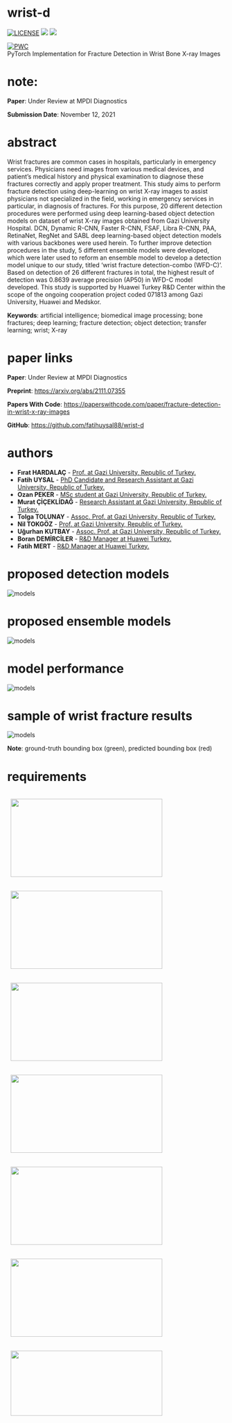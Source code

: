 # wrist-d
<p align="left">
  
<a>[![LICENSE](https://img.shields.io/github/license/fatihuysal88/shoulder-c.svg)](https://github.com/fatihuysal88/wrist-d/blob/master/LICENSE)</a>
<a href="https://www.mdpi.com/journal/diagnostics/special_issues/Computer-Aided_Diagnosis">
    <img src="https://img.shields.io/badge/paper-under review-blue"/></a>
<a href="https://arxiv.org/abs/2111.07355">
    <img src="https://img.shields.io/badge/arxiv-preprint-green"/></a>
</p>

[![PWC](https://img.shields.io/endpoint.svg?url=https://paperswithcode.com/badge/fracture-detection-in-wrist-x-ray-images/medical-object-detection-on-gazi-university)](https://paperswithcode.com/sota/medical-object-detection-on-gazi-university?p=fracture-detection-in-wrist-x-ray-images)  
PyTorch Implementation for Fracture Detection in Wrist Bone X-ray Images
# note:
**Paper**: Under Review at MPDI Diagnostics  

**Submission Date**: November 12, 2021  
# abstract
Wrist fractures are common cases in hospitals, particularly in emergency services. Physicians need images from various medical devices, and patient’s medical history and physical examination to diagnose these fractures correctly and apply proper treatment. This study aims to perform fracture detection using deep-learning on wrist X-ray images to assist physicians not specialized in the field, working in emergency services in particular, in diagnosis of fractures. For this purpose, 20 different detection procedures were performed using deep learning-based object detection models on dataset of wrist X-ray images obtained from Gazi University Hospital. DCN, Dynamic R-CNN, Faster R-CNN, FSAF, Libra R-CNN, PAA, RetinaNet, RegNet and SABL deep learning-based object detection models with various backbones were used herein. To further improve detection procedures in the study, 5 different ensemble models were developed, which were later used to reform an ensemble model to develop a detection model unique to our study, titled ‘wrist fracture detection-combo (WFD-C)’. Based on detection of 26 different fractures in total, the highest result of detection was 0.8639 average precision (AP50) in WFD-C model developed. This study is supported by Huawei Turkey R&D Center within the scope of the ongoing cooperation project coded 071813 among Gazi University, Huawei and Medskor.  

**Keywords**: artificial intelligence; biomedical image processing; bone fractures; deep learning; fracture detection; object detection; transfer learning; wrist; X-ray  
# paper links
**Paper**: Under Review at MPDI Diagnostics  

**Preprint**: https://arxiv.org/abs/2111.07355  

**Papers With Code**: https://paperswithcode.com/paper/fracture-detection-in-wrist-x-ray-images  

**GitHub**: https://github.com/fatihuysal88/wrist-d  
# authors
* **Fırat HARDALAÇ** - [Prof. at Gazi University, Republic of Turkey.](https://orcid.org/0000-0003-1358-0756)
* **Fatih UYSAL** - [PhD Candidate and Research Assistant at Gazi University, Republic of Turkey.](https://orcid.org/0000-0002-1731-2647)
* **Ozan PEKER** - [MSc student at Gazi University, Republic of Turkey.](https://orcid.org/0000-0003-2258-1531)
* **Murat ÇİÇEKLİDAĞ** - [Research Assistant at Gazi University, Republic of Turkey.](https://orcid.org/0000-0001-7883-9445)
* **Tolga TOLUNAY** - [Assoc. Prof. at Gazi University, Republic of Turkey.](https://orcid.org/0000-0003-1998-3695)
* **Nil TOKGÖZ** - [Prof. at Gazi University, Republic of Turkey.](https://orcid.org/0000-0003-2812-1528)
* **Uğurhan KUTBAY** - [Assoc. Prof. at Gazi University, Republic of Turkey.](https://orcid.org/0000-0003-2167-9107)
* **Boran DEMİRCİLER** - [R&D Manager at Huawei Turkey.](https://orcid.org/)
* **Fatih MERT** - [R&D Manager at Huawei Turkey.](https://orcid.org/0000-0002-2896-5475)
# proposed detection models
![models](https://github.com/fatihuysal88/wrist-d/blob/main/docs/figs/proposed%20detection%20models.png)
# proposed ensemble models
![models](https://github.com/fatihuysal88/wrist-d/blob/main/docs/figs/proposed%20ensemble%20models.png)
# model performance
![models](https://github.com/fatihuysal88/wrist-d/blob/main/docs/figs/ensemble%20models%20performance.PNG)
# sample of wrist fracture results
![models](https://github.com/fatihuysal88/wrist-d/blob/main/docs/figs/sample%20of%20wrist%20fracture%20results.PNG)

**Note**: ground-truth bounding box (green), predicted bounding box (red)  

# requirements
  
<a href="https://github.com/open-mmlab/mmdetection">
  <img align="center" style="margin:1rem 0.5rem" src="https://github-readme-stats.vercel.app/api/pin/?username=open-mmlab&repo=mmdetection&title_color=ffffff&text_color=c9cacc&icon_color=4AB197&bg_color=1A2B34" width="350" height="180"/><a 
  href="https://github.com/kemaloksuz/LRP-Error">
  <img align="center" style="margin:1rem 0.5rem" src="https://github-readme-stats.vercel.app/api/pin/?username=kemaloksuz&repo=LRP-Error&title_color=ffffff&text_color=c9cacc&icon_color=4AB197&bg_color=1A2B34" width="350" height="180"/>
  <a href="https://github.com/rafaelpadilla/review_object_detection_metrics">
  <img align="center" style="margin:1rem 0.5rem" src="https://github-readme-stats.vercel.app/api/pin/?username=rafaelpadilla&repo=review_object_detection_metrics&title_color=ffffff&text_color=c9cacc&icon_color=4AB197&bg_color=1A2B34" width="350" height="180"/><a 
  href="https://github.com/albumentations-team/albumentations">
  <img align="center" style="margin:1rem 0.5rem" src="https://github-readme-stats.vercel.app/api/pin/?username=albumentations-team&repo=albumentations&title_color=ffffff&text_color=c9cacc&icon_color=4AB197&bg_color=1A2B34" width="350" height="180"/>      
  <a href="https://github.com/ppwwyyxx/cocoapi">
  <img align="center" style="margin:1rem 0.5rem" src="https://github-readme-stats.vercel.app/api/pin/?username=ppwwyyxx&repo=cocoapi&title_color=ffffff&text_color=c9cacc&icon_color=4AB197&bg_color=1A2B34" width="350" height="180"/><a 
  href="https://github.com/pytorch/pytorch">
  <img align="center" style="margin:1rem 0.5rem" src="https://github-readme-stats.vercel.app/api/pin/?username=pytorch&repo=pytorch&title_color=ffffff&text_color=c9cacc&icon_color=4AB197&bg_color=1A2B34" width="350" height="180"/>
  <a href="https://github.com/ZFTurbo/Weighted-Boxes-Fusion">
  <img align="center" style="margin:1rem 0.5rem" src="https://github-readme-stats.vercel.app/api/pin/?username=ZFTurbo&repo=Weighted-Boxes-Fusion&title_color=ffffff&text_color=c9cacc&icon_color=4AB197&bg_color=1A2B34" width="350" height="150"/> 
  
